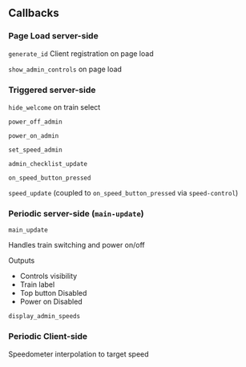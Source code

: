 


## Callbacks

### Page Load server-side

`generate_id` Client registration on page load

`show_admin_controls` on page load

### Triggered server-side

`hide_welcome` on train select

`power_off_admin`

`power_on_admin`

`set_speed_admin`

`admin_checklist_update`

`on_speed_button_pressed`

`speed_update` (coupled to `on_speed_button_pressed` via `speed-control`)


### Periodic server-side (`main-update`)

`main_update`

Handles train switching and power on/off

Outputs
* Controls visibility
* Train label
* Top button Disabled
* Power on Disabled

`display_admin_speeds`


### Periodic Client-side

Speedometer interpolation to target speed